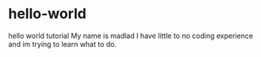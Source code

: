 # hello-world
hello world tutorial
My name is madlad I have little to no coding experience and im trying to learn what to do.
